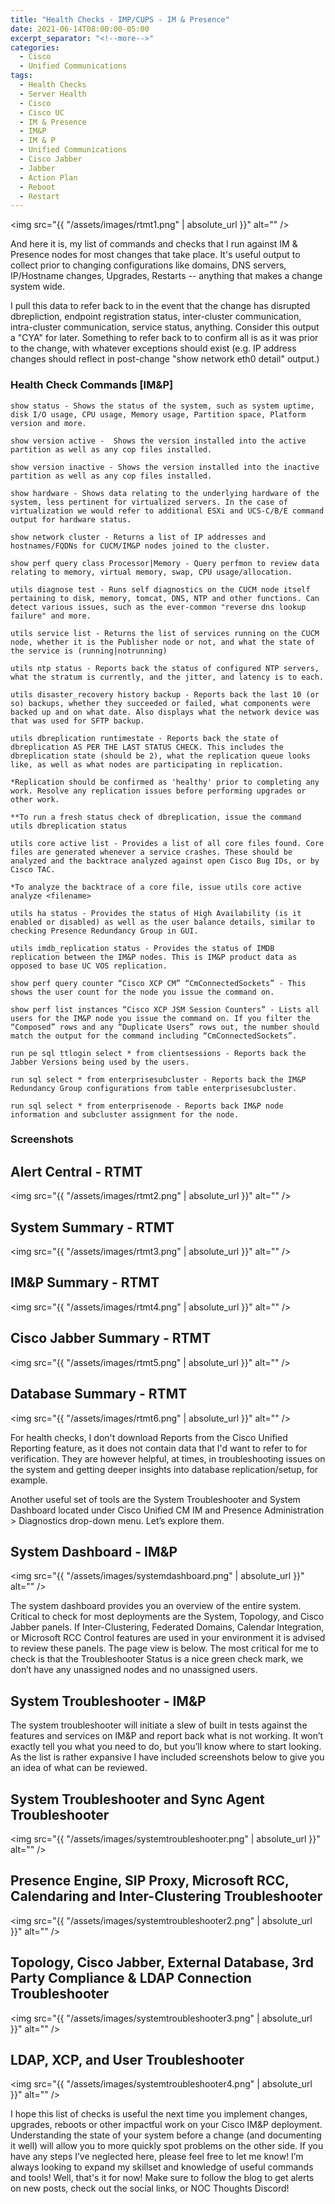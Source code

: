 ```yaml
---
title: "Health Checks - IMP/CUPS - IM & Presence"
date: 2021-06-14T08:00:00-05:00
excerpt_separator: "<!--more-->"
categories:
  - Cisco
  - Unified Communications
tags:
  - Health Checks
  - Server Health
  - Cisco
  - Cisco UC
  - IM & Presence
  - IM&P
  - IM & P
  - Unified Communications
  - Cisco Jabber
  - Jabber
  - Action Plan
  - Reboot
  - Restart
---
```


<head>
    <script async src="https://pagead2.googlesyndication.com/pagead/js/adsbygoogle.js?client=ca-pub-7351461893377144"
     crossorigin="anonymous">
     </script>
</head>

<span class="image fit"><img src="{{ "/assets/images/rtmt1.png" | absolute_url }}" alt="" /></span>

And here it is, my list of commands and checks that I run against IM & Presence nodes for most changes that take place. It's useful output to collect prior to changing configurations like domains, DNS servers, IP/Hostname changes, Upgrades, Restarts -- anything that makes a change system wide.

I pull this data to refer back to in the event that the change has disrupted dbrepliction, endpoint registration status, inter-cluster communication, intra-cluster communication, service status, anything. Consider this output a "CYA" for later. Something to refer back to to confirm all is as it was prior to the change, with whatever exceptions should exist (e.g. IP address changes should reflect in post-change "show network eth0 detail" output.)

<!--more-->

### Health Check Commands [IM&P]

```text
show status - Shows the status of the system, such as system uptime, disk I/O usage, CPU usage, Memory usage, Partition space, Platform version and more.

show version active -  Shows the version installed into the active partition as well as any cop files installed. 

show version inactive - Shows the version installed into the inactive partition as well as any cop files installed.

show hardware - Shows data relating to the underlying hardware of the system, less pertinent for virtualized servers. In the case of virtualization we would refer to additional ESXi and UCS-C/B/E command output for hardware status.

show network cluster - Returns a list of IP addresses and hostnames/FQDNs for CUCM/IM&P nodes joined to the cluster.

show perf query class Processor|Memory - Query perfmon to review data relating to memory, virtual memory, swap, CPU usage/allocation.

utils diagnose test - Runs self diagnostics on the CUCM node itself pertaining to disk, memory, tomcat, DNS, NTP and other functions. Can detect various issues, such as the ever-common "reverse dns lookup failure" and more.

utils service list - Returns the list of services running on the CUCM node, whether it is the Publisher node or not, and what the state of the service is (running|notrunning)

utils ntp status - Reports back the status of configured NTP servers, what the stratum is currently, and the jitter, and latency is to each.

utils disaster_recovery history backup - Reports back the last 10 (or so) backups, whether they succeeded or failed, what components were backed up and on what date. Also displays what the network device was that was used for SFTP backup.

utils dbreplication runtimestate - Reports back the state of dbreplication AS PER THE LAST STATUS CHECK. This includes the dbreplication state (should be 2), what the replication queue looks like, as well as what nodes are participating in replication.

*Replication should be confirmed as 'healthy' prior to completing any work. Resolve any replication issues before performing upgrades or other work.

**To run a fresh status check of dbreplication, issue the command utils dbreplication status

utils core active list - Provides a list of all core files found. Core files are generated whenever a service crashes. These should be analyzed and the backtrace analyzed against open Cisco Bug IDs, or by Cisco TAC.

*To analyze the backtrace of a core file, issue utils core active analyze <filename>

utils ha status - Provides the status of High Availability (is it enabled or disabled) as well as the user balance details, similar to checking Presence Redundancy Group in GUI.

utils imdb_replication status - Provides the status of IMDB replication between the IM&P nodes. This is IM&P product data as opposed to base UC VOS replication.

show perf query counter “Cisco XCP CM” “CmConnectedSockets” - This shows the user count for the node you issue the command on.

show perf list instances “Cisco XCP JSM Session Counters” - Lists all users for the IM&P node you issue the command on. If you filter the “Composed” rows and any “Duplicate Users” rows out, the number should match the output for the command including “CmConnectedSockets”.

run pe sql ttlogin select * from clientsessions - Reports back the Jabber Versions being used by the users.

run sql select * from enterprisesubcluster - Reports back the IM&P Redundancy Group configurations from table enterprisesubcluster.

run sql select * from enterprisenode - Reports back IM&P node information and subcluster assignment for the node.
```

### Screenshots

## Alert Central - RTMT

<span class="image fit"><img src="{{ "/assets/images/rtmt2.png" | absolute_url }}" alt="" /></span>

## System Summary - RTMT

<span class="image fit"><img src="{{ "/assets/images/rtmt3.png" | absolute_url }}" alt="" /></span>

## IM&P Summary - RTMT

<span class="image fit"><img src="{{ "/assets/images/rtmt4.png" | absolute_url }}" alt="" /></span>

## Cisco Jabber Summary - RTMT

<span class="image fit"><img src="{{ "/assets/images/rtmt5.png" | absolute_url }}" alt="" /></span>

## Database Summary - RTMT

<span class="image fit"><img src="{{ "/assets/images/rtmt6.png" | absolute_url }}" alt="" /></span>

For health checks, I don't download Reports from the Cisco Unified Reporting feature, as it does not contain data that I'd want to refer to for verification. They are however helpful, at times, in troubleshooting issues on the system and getting deeper insights into database replication/setup, for example.

Another useful set of tools are the System Troubleshooter and System Dashboard located under Cisco Unified CM IM and Presence Administration > Diagnostics drop-down menu. Let’s explore them.

## System Dashboard - IM&P

<span class="image fit"><img src="{{ "/assets/images/systemdashboard.png" | absolute_url }}" alt="" /></span>

The system dashboard provides you an overview of the entire system. Critical to check for most deployments are the System, Topology, and Cisco Jabber panels. If Inter-Clustering, Federated Domains, Calendar Integration, or Microsoft RCC Control features are used in your environment it is advised to review these panels. The page view is below. The most critical for me to check is that the Troubleshooter Status is a nice green check mark, we don’t have any unassigned nodes and no unassigned users.

## System Troubleshooter - IM&P

The system troubleshooter will initiate a slew of built in tests against the features and services on IM&P and report back what is not working. It won’t exactly tell you what you need to do, but you’ll know where to start looking. As the list is rather expansive I have included screenshots below to give you an idea of what can be reviewed.

## System Troubleshooter and Sync Agent Troubleshooter

<span class="image fit"><img src="{{ "/assets/images/systemtroubleshooter.png" | absolute_url }}" alt="" /></span>

## Presence Engine, SIP Proxy, Microsoft RCC, Calendaring and Inter-Clustering Troubleshooter

<span class="image fit"><img src="{{ "/assets/images/systemtroubleshooter2.png" | absolute_url }}" alt="" /></span>

## Topology, Cisco Jabber, External Database, 3rd Party Compliance & LDAP Connection Troubleshooter

<span class="image fit"><img src="{{ "/assets/images/systemtroubleshooter3.png" | absolute_url }}" alt="" /></span>

## LDAP, XCP, and User Troubleshooter

<span class="image fit"><img src="{{ "/assets/images/systemtroubleshooter4.png" | absolute_url }}" alt="" /></span>

I hope this list of checks is useful the next time you implement changes, upgrades, reboots or other impactful work on your Cisco IM&P deployment. Understanding the state of your system before a change (and documenting it well) will allow you to more quickly spot problems on the other side. If you have any steps I’ve neglected here, please feel free to let me know! I’m always looking to expand my skillset and knowledge of useful commands and tools! Well, that's it for now! Make sure to follow the blog to get alerts on new posts, check out the social links, or NOC Thoughts Discord!
